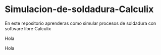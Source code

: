 # Simulacion-de-soldadura-Calculix
En este repositorio aprenderas como simular procesos de soldadura con software libre Calculix


Hola 

Hola
